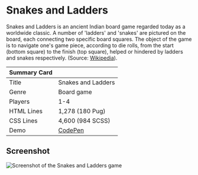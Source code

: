 # Snakes and Ladders

Snakes and Ladders is an ancient Indian board game regarded today as a worldwide classic. A number of 'ladders' and 'snakes' are pictured on the board, each connecting two specific board squares. The object of the game is to navigate one's game piece, according to die rolls, from the start (bottom square) to the finish (top square), helped or hindered by ladders and snakes respectively. (Source: [Wikipedia](https://en.wikipedia.org/wiki/Snakes_and_ladders)).

| Summary Card | |
|--------------|-|
| Title | Snakes and Ladders |
| Genre | Board game |
| Players | 1-4 |
| HTML Lines | 1,278 (180 Pug) |
| CSS Lines | 4,600 (984 SCSS) |
| Demo | [CodePen](https://codepen.io/alvaromontoro/full/OwwQMm) |

## Screenshot

![Screenshot of the Snakes and Ladders game](https://github.com/alvaromontoro/CSS-Games/blob/master/games/snakes-and-ladders/Multi-player/snakes-and-ladders-multiplayer.jpg?raw=true)
